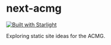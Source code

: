 # next-acmg

[![Built with Starlight](https://astro.badg.es/v2/built-with-starlight/tiny.svg)](https://starlight.astro.build)

Exploring static site ideas for the ACMG.

